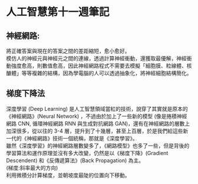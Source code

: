 # 人工智慧第十一週筆記
## 神經網路:  
 將正確答案與現在的答案之間的差距縮短，愈小愈好。  
 模仿人的神經元與神經元之間的連線，透過計算神經衝動，還獲取最優解，神經衝動強度愈高，則數值愈高，因此神經網路程式不需要去模擬「細胞膜、粒線體、核醣體」等等複雜的結構，因為學電腦的人可以透過抽象化，將神經細胞結構簡化。

## 梯度下降法
 深度學習 (Deep Learning) 是人工智慧領域當紅的技術，說穿了其實就是原本的《神經網路》(Neural Network) ，不過由於加上了一些新的模型 (像是捲積神經網路 CNN, 循環神經網路 RNN 與生成對抗網路 GAN)，還有在神經網路的層數上加深很多，從以往的 3-4 層，提升到了十幾層，甚至上百層，於是我們給這些新一代的《神經網路》技術一個統稱，那就是《深度學習》。   
 雖然《深度學習》的神經網路層數變多了，《網路模型》也多了一些，但是背後的學習算法和運作原理並沒有多大改變，仍然是以《梯度下降》(Gradient Descendent) 和《反傳遞算法》(Back Propagation) 為主。  
 (梯度:斜率最大的方向)  
 利用微積分計算梯度，並朝坡度最陡的位置向下移動。